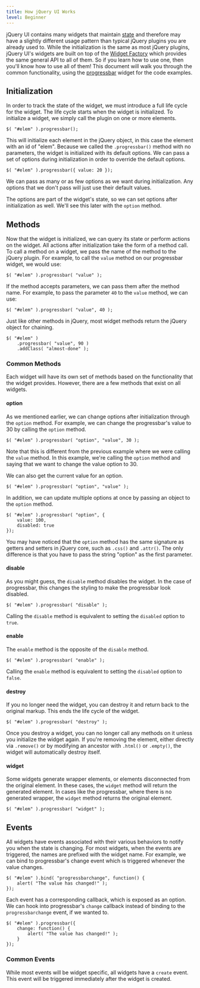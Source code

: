```yaml
---
title: How jQuery UI Works
level: Beginner
---
```


jQuery UI contains many widgets that maintain [state](http://en.wikipedia.org/wiki/State_%28computer_science%29) and therefore may have a slightly different usage pattern than typical jQuery plugins you are already used to. While the initialization is the same as most jQuery plugins, jQuery UI's widgets are built on top of the [Widget Factory](/jquery-ui/widget-factory/) which provides the same general API to all of them. So if you learn how to use one, then you'll know how to use all of them! This document will walk you through the common functionality, using the [progressbar](http://jqueryui.com/progressbar/) widget for the code examples.

## Initialization

In order to track the state of the widget, we must introduce a full life cycle for the widget. The life cycle starts when the widget is initialized. To initialize a widget, we simply call the plugin on one or more elements.

```
$( "#elem" ).progressbar();
```

This will initialize each element in the jQuery object, in this case the element with an id of "elem". Because we called the `.progressbar()` method with no parameters, the widget is initialized with its default options. We can pass a set of options during initialization in order to override the default options.

```
$( "#elem" ).progressbar({ value: 20 });
```

We can pass as many or as few options as we want during initialization. Any options that we don't pass will just use their default values.

The options are part of the widget's state, so we can set options after initialization as well. We'll see this later with the `option` method.

## Methods

Now that the widget is initialized, we can query its state or perform actions on the widget. All actions after initialization take the form of a method call. To call a method on a widget, we pass the name of the method to the jQuery plugin. For example, to call the `value` method on our progressbar widget, we would use:

```
$( "#elem" ).progressbar( "value" );
```

If the method accepts parameters, we can pass them after the method name. For example, to pass the parameter `40` to the `value` method, we can use:

```
$( "#elem" ).progressbar( "value", 40 );
```

Just like other methods in jQuery, most widget methods return the jQuery object for chaining.

```
$( "#elem" )
	.progressbar( "value", 90 )
	.addClass( "almost-done" );
```

### Common Methods

Each widget will have its own set of methods based on the functionality that the widget provides. However, there are a few methods that exist on all widgets.

#### option

As we mentioned earlier, we can change options after initialization through the `option` method. For example, we can change the progressbar's value to 30 by calling the `option` method.

```
$( "#elem" ).progressbar( "option", "value", 30 );
```

Note that this is different from the previous example where we were calling the `value` method. In this example, we're calling the `option` method and saying that we want to change the value option to 30.

We can also get the current value for an option.

```
$( "#elem" ).progressbar( "option", "value" );
```

In addition, we can update multiple options at once by passing an object to the `option` method.

```
$( "#elem" ).progressbar( "option", {
	value: 100,
	disabled: true
});
```

You may have noticed that the `option` method has the same signature as getters and setters in jQuery core, such as `.css()` and `.attr()`. The only difference is that you have to pass the string "option" as the first parameter.

#### disable

As you might guess, the `disable` method disables the widget. In the case of progressbar, this changes the styling to make the progressbar look disabled.

```
$( "#elem" ).progressbar( "disable" );
```

Calling the `disable` method is equivalent to setting the `disabled` option to `true`.

#### enable

The `enable` method is the opposite of the `disable` method.

```
$( "#elem" ).progressbar( "enable" );
```

Calling the `enable` method is equivalent to setting the `disabled` option to `false`.

#### destroy

If you no longer need the widget, you can destroy it and return back to the original markup. This ends the life cycle of the widget.

```
$( "#elem" ).progressbar( "destroy" );
```

Once you destroy a widget, you can no longer call any methods on it unless you initialize the widget again. If you're removing the element, either directly via `.remove()` or by modifying an ancestor with `.html()` or `.empty()`, the widget will automatically destroy itself.

#### widget

Some widgets generate wrapper elements, or elements disconnected from the original element. In these cases, the `widget` method will return the generated element. In cases like the progressbar, where there is no generated wrapper, the `widget` method returns the original element.

```
$( "#elem" ).progressbar( "widget" );
```

## Events

All widgets have events associated with their various behaviors to notify you when the state is changing. For most widgets, when the events are triggered, the names are prefixed with the widget name. For example, we can bind to progressbar's change event which is triggered whenever the value changes.

```
$( "#elem" ).bind( "progressbarchange", function() {
	alert( "The value has changed!" );
});
```

Each event has a corresponding callback, which is exposed as an option. We can hook into progressbar's `change` callback instead of binding to the `progressbarchange` event, if we wanted to.

```
$( "#elem" ).progressbar({
	change: function() {
		alert( "The value has changed!" );
	}
});
```

### Common Events

While most events will be widget specific, all widgets have a `create` event. This event will be triggered immediately after the widget is created.
